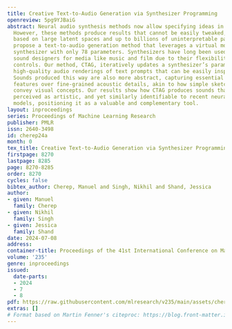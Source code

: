 ```yaml
---
title: Creative Text-to-Audio Generation via Synthesizer Programming
openreview: 5pg9YJBaiG
abstract: Neural audio synthesis methods now allow specifying ideas in natural language.
  However, these methods produce results that cannot be easily tweaked, as they are
  based on large latent spaces and up to billions of uninterpretable parameters. We
  propose a text-to-audio generation method that leverages a virtual modular sound
  synthesizer with only 78 parameters. Synthesizers have long been used by skilled
  sound designers for media like music and film due to their flexibility and intuitive
  controls. Our method, CTAG, iteratively updates a synthesizer’s parameters to produce
  high-quality audio renderings of text prompts that can be easily inspected and tweaked.
  Sounds produced this way are also more abstract, capturing essential conceptual
  features over fine-grained acoustic details, akin to how simple sketches can vividly
  convey visual concepts. Our results show how CTAG produces sounds that are distinctive,
  perceived as artistic, and yet similarly identifiable to recent neural audio synthesis
  models, positioning it as a valuable and complementary tool.
layout: inproceedings
series: Proceedings of Machine Learning Research
publisher: PMLR
issn: 2640-3498
id: cherep24a
month: 0
tex_title: Creative Text-to-Audio Generation via Synthesizer Programming
firstpage: 8270
lastpage: 8285
page: 8270-8285
order: 8270
cycles: false
bibtex_author: Cherep, Manuel and Singh, Nikhil and Shand, Jessica
author:
- given: Manuel
  family: Cherep
- given: Nikhil
  family: Singh
- given: Jessica
  family: Shand
date: 2024-07-08
address:
container-title: Proceedings of the 41st International Conference on Machine Learning
volume: '235'
genre: inproceedings
issued:
  date-parts:
  - 2024
  - 7
  - 8
pdf: https://raw.githubusercontent.com/mlresearch/v235/main/assets/cherep24a/cherep24a.pdf
extras: []
# Format based on Martin Fenner's citeproc: https://blog.front-matter.io/posts/citeproc-yaml-for-bibliographies/
---
```


